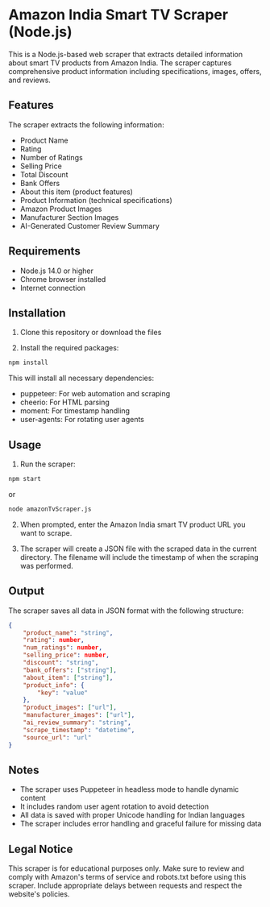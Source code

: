 # Amazon India Smart TV Scraper (Node.js)

This is a Node.js-based web scraper that extracts detailed information about smart TV products from Amazon India. The scraper captures comprehensive product information including specifications, images, offers, and reviews.

## Features

The scraper extracts the following information:

- Product Name
- Rating
- Number of Ratings
- Selling Price
- Total Discount
- Bank Offers
- About this item (product features)
- Product Information (technical specifications)
- Amazon Product Images
- Manufacturer Section Images
- AI-Generated Customer Review Summary

## Requirements

- Node.js 14.0 or higher
- Chrome browser installed
- Internet connection

## Installation

1. Clone this repository or download the files

2. Install the required packages:

```bash
npm install
```

This will install all necessary dependencies:

- puppeteer: For web automation and scraping
- cheerio: For HTML parsing
- moment: For timestamp handling
- user-agents: For rotating user agents

## Usage

1. Run the scraper:

```bash
npm start
```

or

```bash
node amazonTvScraper.js
```

2. When prompted, enter the Amazon India smart TV product URL you want to scrape.

3. The scraper will create a JSON file with the scraped data in the current directory. The filename will include the timestamp of when the scraping was performed.

## Output

The scraper saves all data in JSON format with the following structure:

```json
{
    "product_name": "string",
    "rating": number,
    "num_ratings": number,
    "selling_price": number,
    "discount": "string",
    "bank_offers": ["string"],
    "about_item": ["string"],
    "product_info": {
        "key": "value"
    },
    "product_images": ["url"],
    "manufacturer_images": ["url"],
    "ai_review_summary": "string",
    "scrape_timestamp": "datetime",
    "source_url": "url"
}
```

## Notes

- The scraper uses Puppeteer in headless mode to handle dynamic content
- It includes random user agent rotation to avoid detection
- All data is saved with proper Unicode handling for Indian languages
- The scraper includes error handling and graceful failure for missing data

## Legal Notice

This scraper is for educational purposes only. Make sure to review and comply with Amazon's terms of service and robots.txt before using this scraper. Include appropriate delays between requests and respect the website's policies.
